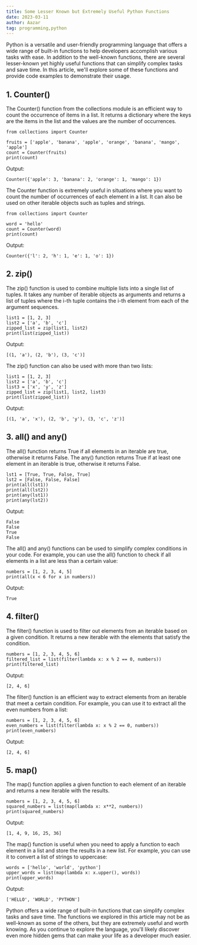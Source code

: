 ```yaml
---
title: Some Lesser Known but Extremely Useful Python Functions
date: 2023-03-11
author: Aazar
tag: programming,python
---
```


Python is a versatile and user-friendly programming language that offers a wide range of built-in functions to help developers accomplish various tasks with ease. In addition to the well-known functions, there are several lesser-known yet highly useful functions that can simplify complex tasks and save time. In this article, we'll explore some of these functions and provide code examples to demonstrate their usage.

## 1. Counter()

The Counter() function from the collections module is an efficient way to count the occurrence of items in a list. It returns a dictionary where the keys are the items in the list and the values are the number of occurrences.

```
from collections import Counter

fruits = ['apple', 'banana', 'apple', 'orange', 'banana', 'mango', 'apple']
count = Counter(fruits)
print(count)

```

Output:

```
Counter({'apple': 3, 'banana': 2, 'orange': 1, 'mango': 1})

```

The Counter function is extremely useful in situations where you want to count the number of occurrences of each element in a list. It can also be used on other iterable objects such as tuples and strings.

```
from collections import Counter

word = 'hello'
count = Counter(word)
print(count)

```

Output:

```
Counter({'l': 2, 'h': 1, 'e': 1, 'o': 1})

```

## 2. zip()

The zip() function is used to combine multiple lists into a single list of tuples. It takes any number of iterable objects as arguments and returns a list of tuples where the i-th tuple contains the i-th element from each of the argument sequences.

```
list1 = [1, 2, 3]
list2 = ['a', 'b', 'c']
zipped_list = zip(list1, list2)
print(list(zipped_list))

```

Output:

```
[(1, 'a'), (2, 'b'), (3, 'c')]

```

The zip() function can also be used with more than two lists:

```
list1 = [1, 2, 3]
list2 = ['a', 'b', 'c']
list3 = ['x', 'y', 'z']
zipped_list = zip(list1, list2, list3)
print(list(zipped_list))

```

Output:

```
[(1, 'a', 'x'), (2, 'b', 'y'), (3, 'c', 'z')]

```

## 3. all() and any()

The all() function returns True if all elements in an iterable are true, otherwise it returns False. The any() function returns True if at least one element in an iterable is true, otherwise it returns False.

```
lst1 = [True, True, False, True]
lst2 = [False, False, False]
print(all(lst1))
print(all(lst2))
print(any(lst1))
print(any(lst2))

```

Output:

```
False
False
True
False

```

The all() and any() functions can be used to simplify complex conditions in your code. For example, you can use the all() function to check if all elements in a list are less than a certain value:

```
numbers = [1, 2, 3, 4, 5]
print(all(x < 6 for x in numbers))

```

Output:

```
True

```

## 4. filter()

The filter() function is used to filter out elements from an iterable based on a given condition. It returns a new iterable with the elements that satisfy the condition.

```
numbers = [1, 2, 3, 4, 5, 6]
filtered_list = list(filter(lambda x: x % 2 == 0, numbers))
print(filtered_list)

```

Output:

```
[2, 4, 6]

```

The filter() function is an efficient way to extract elements from an iterable that meet a certain condition. For example, you can use it to extract all the even numbers from a list:

```
numbers = [1, 2, 3, 4, 5, 6]
even_numbers = list(filter(lambda x: x % 2 == 0, numbers))
print(even_numbers)

```

Output:

```
[2, 4, 6]

```

## 5. map()

The map() function applies a given function to each element of an iterable and returns a new iterable with the results.

```
numbers = [1, 2, 3, 4, 5, 6]
squared_numbers = list(map(lambda x: x**2, numbers))
print(squared_numbers)

```

Output:

```
[1, 4, 9, 16, 25, 36]

```

The map() function is useful when you need to apply a function to each element in a list and store the results in a new list. For example, you can use it to convert a list of strings to uppercase:

```
words = ['hello', 'world', 'python']
upper_words = list(map(lambda x: x.upper(), words))
print(upper_words)

```

Output:

```
['HELLO', 'WORLD', 'PYTHON']

```

Python offers a wide range of built-in functions that can simplify complex tasks and save time. The functions we explored in this article may not be as well-known as some of the others, but they are extremely useful and worth knowing. As you continue to explore the language, you'll likely discover even more hidden gems that can make your life as a developer much easier.